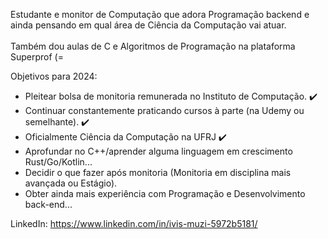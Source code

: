 Estudante e monitor de Computação que adora Programação backend e ainda pensando em qual área de Ciência da Computação vai atuar.<br><br>
Também dou aulas de C e Algoritmos de Programação na plataforma Superprof (=

Objetivos para 2024:

- Pleitear bolsa de monitoria remunerada no Instituto de Computação. ✔️
- Continuar constantemente praticando cursos à parte (na Udemy ou semelhante). ✔️
- Oficialmente Ciência da Computação na UFRJ ✔️
- Aprofundar no C++/aprender alguma linguagem em crescimento Rust/Go/Kotlin...
- Decidir o que fazer após monitoria (Monitoria em disciplina mais avançada ou Estágio).
- Obter ainda mais experiência com Programação e Desenvolvimento back-end...

LinkedIn: https://www.linkedin.com/in/ivis-muzi-5972b5181/

